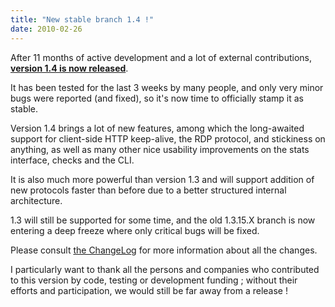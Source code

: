 ```yaml
---
title: "New stable branch 1.4 !"
date: 2010-02-26
---
```

After 11 months of active development and a lot of external contributions, [**version 1.4 is now released**](/download/1.4/src/).

It has been tested for the last 3 weeks by many people, and only very minor bugs were reported (and fixed), so it's now time to officially stamp it as stable.

Version 1.4 brings a lot of new features, among which the long-awaited support for client-side HTTP keep-alive, the RDP protocol, and stickiness on anything, as well as many other nice usability improvements on the stats interface, checks and the CLI.

It is also much more powerful than version 1.3 and will support addition of new protocols faster than before due to a better structured internal architecture.

1.3 will still be supported for some time, and the old 1.3.15.X branch is now entering a deep freeze where only critical bugs will be fixed.

Please consult [the ChangeLog](/download/1.4/src/CHANGELOG) for more information about all the changes.

I particularly want to thank all the persons and companies who contributed to this version by code, testing or development funding ; without their efforts and participation, we would still be far away from a release !

